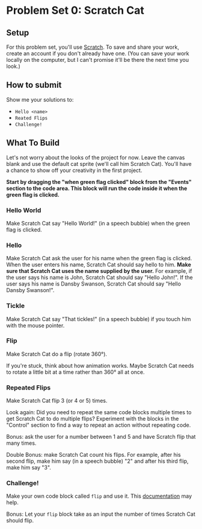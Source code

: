 # Problem Set 0: Scratch Cat

## Setup

For this problem set, you'll use [Scratch](https://scratch.mit.edu). To save and share your work, create an account if you don't already have one. (You can save your work locally on the computer, but I can't promise it'll be there the next time you look.)

## How to submit

Show me your solutions to:

- `Hello <name>`
- `Reated Flips`
- `Challenge!`

## What To Build

Let's not worry about the looks of the project for now. Leave the canvas blank and use the default cat sprite (we'll call him Scratch Cat). You'll have a chance to show off your creativity in the first project.

**Start by dragging the "when green flag clicked" block from the "Events" section to the code area. This block will run the code inside it when the green flag is clicked.**

### Hello World

Make Scratch Cat say "Hello World!" (in a speech bubble) when the green flag is clicked.

### Hello <name>

Make Scratch Cat ask the user for his name when the green flag is clicked. When the user enters his name, Scratch Cat should say hello to him. **Make sure that Scratch Cat uses the name supplied by the user.** For example, if the user says his name is John, Scratch Cat should say "Hello John!". If the user says his name is Dansby Swanson, Scratch Cat should say "Hello Dansby Swanson!".

### Tickle

Make Scratch Cat say "That tickles!" (in a speech bubble) if you touch him with the mouse pointer.

### Flip

Make Scratch Cat do a flip (rotate 360°).

If you're stuck, think about how animation works. Maybe Scratch Cat needs to rotate a little bit at a time rather than 360° all at once.

### Repeated Flips

Make Scratch Cat flip 3 (or 4 or 5) times.

Look again: Did you need to repeat the same code blocks multiple times to get Scratch Cat to do multiple flips? Experiment with the blocks in the "Control" section to find a way to repeat an action without repeating code.

Bonus: ask the user for a number between 1 and 5 and have Scratch flip that many times.

Double Bonus: make Scratch Cat count his flips. For example, after his second flip, make him say (in a speech bubble) "2" and after his third flip, make him say "3".

### Challenge!

Make your own code block called `flip` and use it. This [documentation](https://en.scratch-wiki.info/wiki/My_Blocks) may help.

Bonus: Let your `flip` block take as an input the number of times Scratch Cat should flip.
